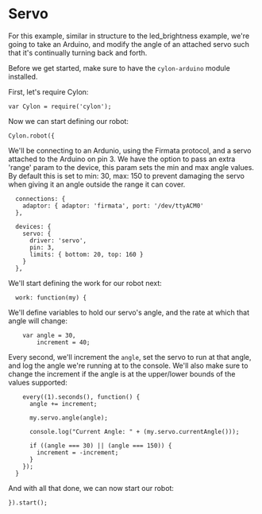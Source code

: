 # Servo

For this example, similar in structure to the led_brightness example, we're
going to take an Arduino, and modify the angle of an attached servo such that
it's continually turning back and forth.

Before we get started, make sure to have the `cylon-arduino` module installed.

First, let's require Cylon:

    var Cylon = require('cylon');

Now we can start defining our robot:

    Cylon.robot({

We'll be connecting to an Ardunio, using the Firmata protocol, and a servo
attached to the Arduino on pin 3. We have the option to pass an extra 'range'
param to the device, this param sets the min and max angle values. By default
this is set to min: 30, max: 150 to prevent damaging the servo when giving it
an angle outside the range it can cover.

      connections: {
        adaptor: { adaptor: 'firmata', port: '/dev/ttyACM0'
      },

      devices: {
        servo: {
          driver: 'servo',
          pin: 3,
          limits: { bottom: 20, top: 160 }
        }
      },

We'll start defining the work for our robot next:

      work: function(my) {

We'll define variables to hold our servo's angle, and the rate at which that
angle will change:

        var angle = 30,
            increment = 40;

Every second, we'll increment the `angle`, set the servo to run at that angle,
and log the angle we're running at to the console. We'll also make sure to
change the increment if the angle is at the upper/lower bounds of the values
supported:

        every((1).seconds(), function() {
          angle += increment;

          my.servo.angle(angle);

          console.log("Current Angle: " + (my.servo.currentAngle()));

          if ((angle === 30) || (angle === 150)) {
            increment = -increment;
          }
        });
      }

And with all that done, we can now start our robot:

    }).start();
